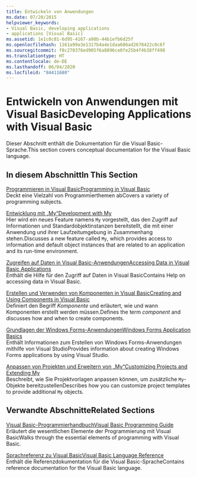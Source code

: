 ```yaml
---
title: Entwickeln von Anwendungen
ms.date: 07/20/2015
helpviewer_keywords:
- Visual Basic, developing applications
- applications [Visual Basic]
ms.assetid: 1e1c0c81-6d95-4167-a98b-44b1efb6d25f
ms.openlocfilehash: 1161a99a3e1317b4a4e1daa686ad2678422c0c6f
ms.sourcegitcommit: f8c270376ed905f6a8896ce0fe25b4f4b38ff498
ms.translationtype: HT
ms.contentlocale: de-DE
ms.lasthandoff: 06/04/2020
ms.locfileid: "84411680"
---
```

# <a name="developing-applications-with-visual-basic"></a><span data-ttu-id="5f716-102">Entwickeln von Anwendungen mit Visual Basic</span><span class="sxs-lookup"><span data-stu-id="5f716-102">Developing Applications with Visual Basic</span></span>

<span data-ttu-id="5f716-103">Dieser Abschnitt enthält die Dokumentation für die Visual Basic-Sprache.</span><span class="sxs-lookup"><span data-stu-id="5f716-103">This section covers conceptual documentation for the Visual Basic language.</span></span>  
  
## <a name="in-this-section"></a><span data-ttu-id="5f716-104">In diesem Abschnitt</span><span class="sxs-lookup"><span data-stu-id="5f716-104">In This Section</span></span>  

 [<span data-ttu-id="5f716-105">Programmieren in Visual Basic</span><span class="sxs-lookup"><span data-stu-id="5f716-105">Programming in Visual Basic</span></span>](programming/index.md)  
 <span data-ttu-id="5f716-106">Deckt eine Vielzahl von Programmierthemen ab</span><span class="sxs-lookup"><span data-stu-id="5f716-106">Covers a variety of programming subjects.</span></span>  
  
 [<span data-ttu-id="5f716-107">Entwicklung mit „My“</span><span class="sxs-lookup"><span data-stu-id="5f716-107">Development with My</span></span>](development-with-my/index.md)  
 <span data-ttu-id="5f716-108">Hier wird ein neues Feature namens `My` vorgestellt, das den Zugriff auf Informationen und Standardobjektinstanzen bereitstellt, die mit einer Anwendung und ihrer Laufzeitumgebung in Zusammenhang stehen.</span><span class="sxs-lookup"><span data-stu-id="5f716-108">Discusses a new feature called `My`, which provides access to information and default object instances that are related to an application and its run-time environment.</span></span>  
  
 [<span data-ttu-id="5f716-109">Zugreifen auf Daten in Visual Basic-Anwendungen</span><span class="sxs-lookup"><span data-stu-id="5f716-109">Accessing Data in Visual Basic Applications</span></span>](accessing-data.md)  
 <span data-ttu-id="5f716-110">Enthält die Hilfe für den Zugriff auf Daten in Visual Basic</span><span class="sxs-lookup"><span data-stu-id="5f716-110">Contains Help on accessing data in Visual Basic.</span></span>  
  
 [<span data-ttu-id="5f716-111">Erstellen und Verwenden von Komponenten in Visual Basic</span><span class="sxs-lookup"><span data-stu-id="5f716-111">Creating and Using Components in Visual Basic</span></span>](creating-and-using-components.md)  
 <span data-ttu-id="5f716-112">Definiert den Begriff *Komponente* und erläutert, wie und wann Komponenten erstellt werden müssen.</span><span class="sxs-lookup"><span data-stu-id="5f716-112">Defines the term *component* and discusses how and when to create components.</span></span>  
  
 [<span data-ttu-id="5f716-113">Grundlagen der Windows Forms-Anwendungen</span><span class="sxs-lookup"><span data-stu-id="5f716-113">Windows Forms Application Basics</span></span>](windows-forms/index.md)  
 <span data-ttu-id="5f716-114">Enthält Informationen zum Erstellen von Windows Forms-Anwendungen mithilfe von Visual Studio</span><span class="sxs-lookup"><span data-stu-id="5f716-114">Provides information about creating Windows Forms applications by using Visual Studio.</span></span>  
  
 [<span data-ttu-id="5f716-115">Anpassen von Projekten und Erweitern von „My“</span><span class="sxs-lookup"><span data-stu-id="5f716-115">Customizing Projects and Extending My</span></span>](customizing-extending-my/index.md)  
 <span data-ttu-id="5f716-116">Beschreibt, wie Sie Projektvorlagen anpassen können, um zusätzliche `My`-Objekte bereitzustellen</span><span class="sxs-lookup"><span data-stu-id="5f716-116">Describes how you can customize project templates to provide additional `My` objects.</span></span>  
  
## <a name="related-sections"></a><span data-ttu-id="5f716-117">Verwandte Abschnitte</span><span class="sxs-lookup"><span data-stu-id="5f716-117">Related Sections</span></span>  

 [<span data-ttu-id="5f716-118">Visual Basic-Programmierhandbuch</span><span class="sxs-lookup"><span data-stu-id="5f716-118">Visual Basic Programming Guide</span></span>](../programming-guide/index.md)  
 <span data-ttu-id="5f716-119">Erläutert die wesentlichen Elemente der Programmierung mit Visual Basic</span><span class="sxs-lookup"><span data-stu-id="5f716-119">Walks through the essential elements of programming with Visual Basic.</span></span>  
  
 [<span data-ttu-id="5f716-120">Sprachreferenz zu Visual Basic</span><span class="sxs-lookup"><span data-stu-id="5f716-120">Visual Basic Language Reference</span></span>](../language-reference/index.md)  
 <span data-ttu-id="5f716-121">Enthält die Referenzdokumentation für die Visual Basic-Sprache</span><span class="sxs-lookup"><span data-stu-id="5f716-121">Contains reference documentation for the Visual Basic language.</span></span>

